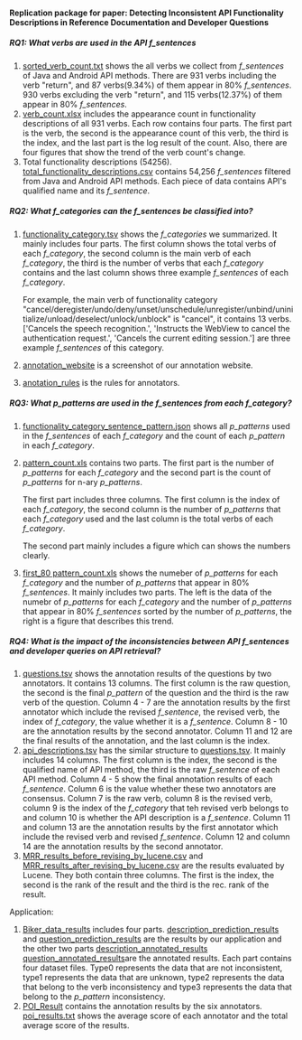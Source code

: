 #### Replication package for paper: Detecting Inconsistent API Functionality Descriptions in Reference Documentation and Developer Questions

##### RQ1: What verbs are used in the API _f\_sentences_

1. [sorted_verb_count.txt](https://github.com/ASE2019Verb/ASE2019Verb.github.io/blob/master/RQ1/sorted_verb_count.txt) shows the all verbs we collect from _f\_sentences_ of Java and Android API methods. There are 931 verbs including the verb "return", and 87 verbs(9.34%) of them appear in 80% _f\_sentences_. 930 verbs excluding the verb "return", and 115 verbs(12.37%) of them appear in 80% _f\_sentences_.
2. [verb_count.xlsx](https://github.com/ASE2019Verb/ASE2019Verb.github.io/blob/master/RQ1/verb_count.xlsx) includes the appearance count in functionality descriptions of all 931 verbs. Each row contains four parts. The first part is the verb, the second is the appearance count of this verb, the third is the index, and the last part is the log result of the count. Also, there are four figures that show the trend of the verb count's change. 
3. Total functionality descriptions (54256). [total_functionality_descriptions.csv](https://github.com/ASE2019Verb/ASE2019Verb.github.io/blob/master/RQ1/total_functionality_descriptions.csv) contains 54,256 _f\_sentences_ filtered from Java and Android API methods. Each piece of data contains API's qualified name and its _f\_sentence_.

##### RQ2: What _f\_categories_ can the _f\_sentences_ be classified into?

1. [functionality_category.tsv](https://github.com/ASE2019Verb/ASE2019Verb.github.io/blob/master/RQ2/functionality_category.tsv) shows the _f\_categories_ we summarized. It mainly includes four parts. The first column shows the total verbs of each _f\_category_, the second column is the main verb of each _f\_category_, the third is the number of verbs that each _f\_category_ contains and the last column shows three example _f\_sentences_ of each _f\_category_.

   For example, the main verb of functionality category "cancel/deregister/undo/deny/unset/unschedule/unregister/unbind/uninitialize/unload/deselect/unlock/unblock" is "cancel", it contains 13 verbs. ['Cancels the speech recognition.', 'Instructs the WebView to cancel the authentication request.', 'Cancels the current editing session.'] are three example _f\_sentences_ of this category.

2. [annotation_website](https://github.com/ASE2019Verb/ASE2019Verb.github.io/blob/master/RQ2/annotation_website.png) is a screenshot of our annotation website.

3. [anotation_rules](https://github.com/ASE2019Verb/ASE2019Verb.github.io/blob/master/RQ2/annotation_rules.md) is the rules for annotators.

##### RQ3: What _p\_patterns_ are used in the _f\_sentences_ from each _f\_category_?

1. [functionality_category_sentence_pattern.json](https://github.com/ASE2019Verb/ASE2019Verb.github.io/blob/master/RQ3/functionality_category_sentence_pattern.json) shows all _p\_patterns_ used in the _f\_sentences_ of each _f\_category_ and the count of each _p\_pattern_ in each _f\_category_.

2. [pattern_count.xls](https://github.com/ASE2019Verb/ASE2019Verb.github.io/blob/master/RQ3/pattern_count.xls) contains two parts. The first part is the number of _p\_patterns_ for each _f\_category_ and the second part is the count of _p\_patterns_ for n-ary _p\_patterns_.

   The first part includes three columns. The first column is the index of each _f\_category_, the second column is the number of _p\_patterns_ that each _f\_category_ used and the last column is the total verbs of each _f\_category_.

   The second part mainly includes a figure which can shows the numbers clearly.

3. [first_80 pattern_count.xls](https://github.com/ASE2019Verb/ASE2019Verb.github.io/blob/master/RQ3/first_80_pattern_count.xls) shows the numeber of _p\_patterns_ for each _f\_category_ and the number of _p\_patterns_ that appear in 80%  _f\_sentences_. It mainly includes two parts. The left is the data of the numebr of _p\_patterns_ for each _f\_category_ and the number of _p\_patterns_ that appear in 80%  _f\_sentences_ sorted by the number of _p\_patterns_, the right is a figure that describes this trend.

##### RQ4: What is the impact of the inconsistencies between API _f\_sentences_ and developer queries on API retrieval?

1. [questions.tsv](https://github.com/ASE2019Verb/ASE2019Verb.github.io/blob/master/RQ4/questions.tsv) shows the annotation results of the questions by two annotators. It contains 13 columns. The first column is the raw question, the second is the final _p\_pattern_ of the question and the third is the raw verb of the question. Column 4 - 7 are the annotation results by the first annotator which include the revised _f\_sentence_, the revised verb, the index of _f\_category_, the value whether it is a _f\_sentence_. Column 8 - 10 are the annotation results by the second annotator. Column 11 and 12 are the final results of the annotation, and the last column is the index.
2. [api_descriptions.tsv](https://github.com/ASE2019Verb/ASE2019Verb.github.io/blob/master/RQ4/api_descriptions.tsv) has the similar structure to [questions.tsv](https://github.com/ASE2019Verb/ASE2019Verb.github.io/blob/master/RQ4/questions.tsv). It mainly includes 14 columns. The first column is the index, the second is the qualified name of API method, the third is the raw _f\_sentence_ of each API method. Column 4 - 5 show the final annotation results of each _f\_sentence_. Column 6 is the value whether these two annotators are consensus. Column 7 is the raw verb, column 8 is the revised verb, column 9 is the index of the _f\_category_ that teh revised verb belongs to and column 10 is whether the API description is a  _f\_sentence_. Column 11 and column 13 are the annotation results by the first annotator which include the revised verb and revised _f\_sentence_. Column 12 and column 14 are the annotation results by the second annotator.
3. [MRR_results_before_revising_by_lucene.csv](https://github.com/ASE2019Verb/ASE2019Verb.github.io/blob/master/RQ4/MRR_results_before_revising_by_lucene.csv) and [MRR_results_after_revising_by_lucene.csv](https://github.com/ASE2019Verb/ASE2019Verb.github.io/blob/master/RQ4/MRR_results_after_revising_by_lucene.csv) are the results evaluated by Lucene. They both contain three columns. The first is the index, the second is the rank of the result and the third is the rec. rank of the result.

Application:

1. [Biker_data_results](https://github.com/ASE2019Verb/ASE2019Verb.github.io/blob/master/Application/Biker_data_results) includes four parts. [description_prediction_results](https://github.com/ASE2019Verb/ASE2019Verb.github.io/blob/master/Application/Biker_data_results/description_prediction_results) and [question_prediction_results](https://github.com/ASE2019Verb/ASE2019Verb.github.io/blob/master/Application/Biker_data_results/question_prediction_results) are the results by our application and the other two parts [description_annotated_results](https://github.com/ASE2019Verb/ASE2019Verb.github.io/blob/master/Application/Biker_data_results/descriptioin_annotated_results) [question_annotated_results](https://github.com/ASE2019Verb/ASE2019Verb.github.io/blob/master/Application/Biker_data_results/question_annotated_results)are the annotated results. Each part contains four dataset files. Type0 represents the data that are not inconsistent, type1 represents the data that are unknown, type2 represents the data that belong to the verb inconsistency and type3 represents the data that belong to the _p\_pattern_ inconsistency.
2. [POI_Result](https://github.com/ASE2019Verb/ASE2019Verb.github.io/blob/master/Application/POI_Result) contains the annotation results by the six annotators. [poi_results.txt](https://github.com/ASE2019Verb/ASE2019Verb.github.io/blob/master/Application/POI_Result/poi_result.txt) shows the average score of each annotator and the total average score of the results.